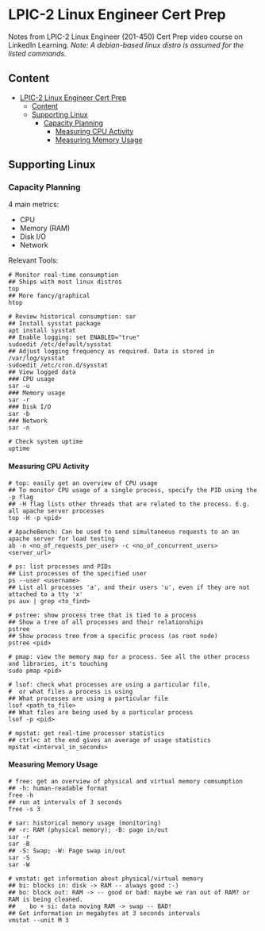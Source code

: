 # LPIC-2 Linux Engineer Cert Prep

Notes from LPIC-2 Linux Engineer (201-450) Cert Prep video course on LinkedIn Learning.
*Note: A debian-based linux distro is assumed for the listed commands.*

## Content
- [LPIC-2 Linux Engineer Cert Prep](#lpic-2-linux-engineer-cert-prep)
  - [Content](#content)
  - [Supporting Linux](#supporting-linux)
    - [Capacity Planning](#capacity-planning)
      - [Measuring CPU Activity](#measuring-cpu-activity)
      - [Measuring Memory Usage](#measuring-memory-usage)

## Supporting Linux
### Capacity Planning
4 main metrics:
- CPU
- Memory (RAM)
- Disk I/O
- Network

Relevant Tools:
```shell
# Monitor real-time consumption
## Ships with most linux distros
top
## More fancy/graphical
htop

# Review historical consumption: sar
## Install sysstat package
apt install sysstat
## Enable logging: set ENABLED="true"
sudoedit /etc/default/sysstat
## Adjust logging frequency as required. Data is stored in /var/log/sysstat
sudoedit /etc/cron.d/sysstat
## View logged data
### CPU usage
sar -u
### Memory usage
sar -r
### Disk I/O
sar -b
### Network
sar -n

# Check system uptime
uptime
```

#### Measuring CPU Activity
```shell
# top: easily get an overview of CPU usage
## To monitor CPU usage of a single process, specify the PID using the -p flag
## -H flag lists other threads that are related to the process. E.g. all apache server processes
top -H -p <pid>

# ApacheBench: Can be used to send simultaneous requests to an an apache server for load testing
ab -n <no_of_requests_per_user> -c <no_of_concurrent_users> <server_url>

# ps: list processes and PIDs
## List processes of the specified user
ps --user <username>
## List all processes 'a', and their users 'u', even if they are not attached to a tty 'x'
ps aux | grep <to_find>

# pstree: show process tree that is tied to a process
## Show a tree of all processes and their relationships
pstree
## Show process tree from a specific process (as root node)
pstree <pid>

# pmap: view the memory map for a process. See all the other process and libraries, it's touching
sudo pmap <pid>

# lsof: check what processes are using a particular file, 
#  or what files a process is using
## What processes are using a particular file
lsof <path_to_file>
## What files are being used by a particular process
lsof -p <pid>

# mpstat: get real-time processor statistics
## ctrl+c at the end gives an average of usage statistics
mpstat <interval_in_seconds>
```

#### Measuring Memory Usage
```shell
# free: get an overview of physical and virtual memory comsumption
## -h: human-readable format
free -h
## run at intervals of 3 seconds
free -s 3

# sar: historical memory usage (monitoring)
## -r: RAM (physical memory); -B: page in/out
sar -r
sar -B
## -S: Swap; -W: Page swap in/out
sar -S
sar -W

# vmstat: get information about physical/virtual memory
## bi: blocks in: disk -> RAM -- always good :-)
## bo: block out: RAM -> -- good or bad: maybe we ran out of RAM? or RAM is being cleaned.
##    bo + si: data moving RAM -> swap -- BAD!
## Get information in megabytes at 3 seconds intervals
vmstat --unit M 3
```
